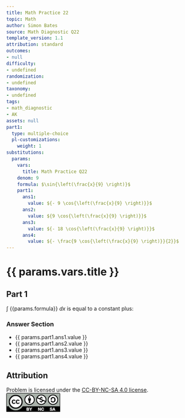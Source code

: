 ```yaml
---
title: Math Practice 22
topic: Math
author: Simon Bates
source: Math Diagnostic Q22
template_version: 1.1
attribution: standard
outcomes:
- null
difficulty:
- undefined
randomization:
- undefined
taxonomy:
- undefined
tags:
- math_diagnostic
- AK
assets: null
part1:
  type: multiple-choice
  pl-customizations:
    weight: 1
substitutions:
  params:
    vars:
      title: Math Practice Q22
    denom: 9
    formula: $\sin{\left(\frac{x}{9} \right)}$
    part1:
      ans1:
        value: ${- 9 \cos{\left(\frac{x}{9} \right)}}$
      ans2:
        value: ${9 \cos{\left(\frac{x}{9} \right)}}$
      ans3:
        value: ${- 18 \cos{\left(\frac{x}{9} \right)}}$
      ans4:
        value: ${- \frac{9 \cos{\left(\frac{x}{9} \right)}}{2}}$
---
```

# {{ params.vars.title }}

## Part 1

$\int$ {{params.formula}} $dx$ is equal to a constant plus:

### Answer Section

- {{ params.part1.ans1.value }}
- {{ params.part1.ans2.value }}
- {{ params.part1.ans3.value }}
- {{ params.part1.ans4.value }}

## Attribution

Problem is licensed under the [CC-BY-NC-SA 4.0 license](https://creativecommons.org/licenses/by-nc-sa/4.0/).<br> ![The Creative Commons 4.0 license requiring attribution-BY, non-commercial-NC, and share-alike-SA license.](https://raw.githubusercontent.com/firasm/bits/master/by-nc-sa.png)